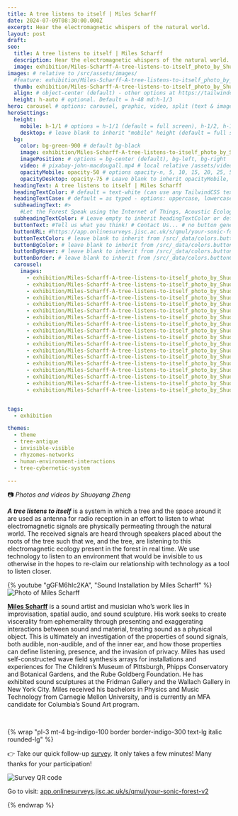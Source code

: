 ```yaml
---
title: A tree listens to itself | Miles Scharff
date: 2024-07-09T08:30:00.000Z
excerpt: Hear the electromagnetic whispers of the natural world.
layout: post
draft:
seo:
  title: A tree listens to itself | Miles Scharff
  description: Hear the electromagnetic whispers of the natural world.
  image: exhibition/Miles-Scharff-A-tree-listens-to-itself_photo_by_Shuoyang_Zheng.jpg
images: # relative to /src/assets/images/
  #feature: exhibition/Miles-Scharff-A-tree-listens-to-itself_photo_by_Shuoyang_Zheng.jpg
  thumb: exhibition/Miles-Scharff-A-tree-listens-to-itself_photo_by_Shuoyang_Zheng.jpg
  align: # object-center (default) - other options at https://tailwindcss.com/docs/object-position
  height: h-auto # optional. Default = h-48 md:h-1/3
hero: carousel # options: carousel, graphic, video, split (text & image)
heroSettings:
  height:
    mobile: h-1/1 # options = h-1/1 (default = full screen), h-1/2, h-1/3, h-3/4, h-9/10, h-48 (12rem, 192px), h-56 (14rem, 224px), h-64 (16rem, 256px)
    desktop: # leave blank to inherit "mobile" height (default = full screen)
  bg:
    color: bg-green-900 # default bg-black
    image: exhibition/Miles-Scharff-A-tree-listens-to-itself_photo_by_Shuoyang_Zheng.jpg # relative to /assets/images/
    imagePosition: # options = bg-center (default), bg-left, bg-right
    video: # pixabay-john-macdougall.mp4 # local relative /assets/video/, or full https://... if remote?
    opacityMobile: opacity-50 # options opacity-n, 5, 10, 15, 20, 25, 50, 75, 100 (default)
    opacityDesktop: opacity-75 # Leave blank to inherit opacityMobile, use same options as opacityMobile
  headingText: A tree listens to itself | Miles Scharff
  headingTextColor: # default = text-white (can use any TailwindCSS text-[color]-[xxx])
  headingTextCase: # default = as typed - options: uppercase, lowercase, capitalize
  subheadingText: #>
    #Let the Forest Speak using the Internet of Things, Acoustic Ecology and Creative AI<br /><span style="color:grey">AHRC-funded project (2023-25) : AH/X011585/1</span>
  subheadingTextColor: # Leave empty to inherit headingTextColor or default (text-white) or use any text-[color]-[xxx]
  buttonText: #Tell us what you think! # Contact Us... # no button generated if left blank
  buttonURL: #https://app.onlinesurveys.jisc.ac.uk/s/qmul/your-sonic-forest-v2 # /contact/ # full url required. Example: https://thisdomain.com/somepage/
  buttonTextColor: # leave blank to inherit from /src/_data/colors.buttonCustom or buttonDefault
  buttonBgColor: # leave blank to inherit from /src/_data/colors.buttonCustom.bg or buttonDefault.bg
  buttonBgHover: # leave blank to inherit from /src/_data/colors.buttonCustom.bgHover or buttonDefault.bgHover
  buttonBorder: # leave blank to inherit from /src/_data/colors.buttonCustom.border or buttonDefault.border
  carousel:
    images:
      - exhibition/Miles-Scharff-A-tree-listens-to-itself_photo_by_Shuoyang_Zheng.jpg
      - exhibition/Miles-Scharff-A-tree-listens-to-itself_photo_by_Shuoyang_Zheng_1.jpg      
      - exhibition/Miles-Scharff-A-tree-listens-to-itself_photo_by_Shuoyang_Zheng_2.jpg      
      - exhibition/Miles-Scharff-A-tree-listens-to-itself_photo_by_Shuoyang_Zheng_3.jpg      
      - exhibition/Miles-Scharff-A-tree-listens-to-itself_photo_by_Shuoyang_Zheng_4.jpg      
      - exhibition/Miles-Scharff-A-tree-listens-to-itself_photo_by_Shuoyang_Zheng_5.jpg      
      - exhibition/Miles-Scharff-A-tree-listens-to-itself_photo_by_Shuoyang_Zheng_6.jpg      
      - exhibition/Miles-Scharff-A-tree-listens-to-itself_photo_by_Shuoyang_Zheng_7.jpg      
      - exhibition/Miles-Scharff-A-tree-listens-to-itself_photo_by_Shuoyang_Zheng_8.jpg      
      - exhibition/Miles-Scharff-A-tree-listens-to-itself_photo_by_Shuoyang_Zheng_9.jpg      
      - exhibition/Miles-Scharff-A-tree-listens-to-itself_photo_by_Shuoyang_Zheng_10.jpg      
      - exhibition/Miles-Scharff-A-tree-listens-to-itself_photo_by_Shuoyang_Zheng_11.jpg      
      - exhibition/Miles-Scharff-A-tree-listens-to-itself_photo_by_Shuoyang_Zheng_12.jpg      
      - exhibition/Miles-Scharff-A-tree-listens-to-itself_photo_by_Shuoyang_Zheng_13.jpg      
      - exhibition/Miles-Scharff-A-tree-listens-to-itself_photo_by_Shuoyang_Zheng_14.jpg      
      - exhibition/Miles-Scharff-A-tree-listens-to-itself_photo_by_Shuoyang_Zheng_15.jpg      
      - exhibition/Miles-Scharff-A-tree-listens-to-itself_photo_by_Shuoyang_Zheng_16.jpg      
      - exhibition/Miles-Scharff-A-tree-listens-to-itself_photo_by_Shuoyang_Zheng_17.jpg      


tags:
  - exhibition

themes:
  - theme
  - tree-antique
  - invisible-visible
  - rhyzomes-networks
  - human-environment-interactions
  - tree-cybernetic-system

---
```


:camera: *Photos and videos by Shuoyang Zheng*


***A tree listens to itself*** is a system in which a tree and the space around it are used as antenna for radio reception in an effort to listen to what electromagnetic signals are physically permeating through the natural world. The received signals are heard through speakers placed about the roots of the tree such that we, and the tree, are listening to this electromagnetic ecology present in the forest in real time. We use technology to listen to an environment that would be invisible to us otherwise in the hopes to re-claim our relationship with technology as a tool to listen closer.

<div class="mt-4 mb-4">
{% youtube "gGFM6hIc2KA", "Sound Installation by Miles Scharff" %}
</div>


<div class="bg-gray-200 p-4 mt-4">

<img class="h-48 rounded-full mt-2 mr-2 float-left " src="/assets/images/authors/miles-scharff.jpg" alt="Photo of Miles Scharff">

[**Miles Scharff**](/2024/05/17/meet-the-artists-miles-scharff/) is a sound artist and musician who’s work lies in improvisation, spatial audio, and sound sculpture. His work seeks to create viscerality from ephemerality through presenting and exaggerating interactions between sound and material, treating sound as a physical object. This is ultimately an investigation of the properties of sound signals, both audible, non-audible, and of the inner ear, and how those properties can define listening, presence, and the invasion of privacy. Miles has used self-constructed wave field synthesis arrays for installations and experiences for The Children’s Museum of Pittsburgh, Phipps Conservatory and Botanical Gardens, and the Rube Goldberg Foundation. He has exhibited sound sculptures at the Fridman Gallery and the Wallach Gallery in New York City. Miles received his bachelors in Physics and Music Technology from Carnegie Mellon University, and is currently an MFA candidate for Columbia’s Sound Art program.

<br />

</div>

{% wrap "pl-3 mt-4 bg-indigo-100 border border-indigo-300 text-lg italic rounded-lg" %}

👉 Take our quick follow-up [survey](https://app.onlinesurveys.jisc.ac.uk/s/qmul/your-sonic-forest-v2). It only takes a few minutes! Many thanks for your participation!

<img class="h-48 rounded-lg mt-2 mr-2 mb-4" src="/assets/images/2025/06/survey-v2-qr-code.png" alt="Survey QR code">

Go to visit: 
[app.onlinesurveys.jisc.ac.uk/s/qmul/your-sonic-forest-v2](https://app.onlinesurveys.jisc.ac.uk/s/qmul/your-sonic-forest-v2) 

{% endwrap %}








